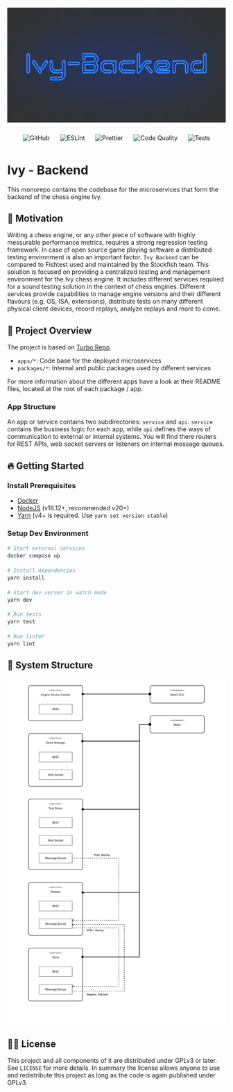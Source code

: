 <p>
    <img src="./docs/assets/cover.png" alt="Ivy Backend Cover" />
</p>

<p align="center">
    <img alt="GitHub" style="padding: 10px" src="https://img.shields.io/github/license/HenrikThoroe/ivy-backend?style=for-the-badge">
    <img alt="ESLint" style="padding: 10px" src="https://img.shields.io/badge/code%20style-standard-brightgreen.svg?style=for-the-badge">
    <img alt="Prettier" style="padding: 10px" src="https://img.shields.io/badge/code_style-prettier-ff69b4.svg?style=for-the-badge">
    <img alt="Code Quality" style="padding: 10px" src="https://img.shields.io/github/actions/workflow/status/HenrikThoroe/ivy-backend/github-actions-style.yml?style=for-the-badge&logo=eslint&label=Code%20Quality">
    <img alt="Tests" style="padding: 10px" src="https://img.shields.io/github/actions/workflow/status/HenrikThoroe/ivy-backend/github-actions-integrity.yml?style=for-the-badge&logo=jest&label=Tests">
</p>

# Ivy - Backend

This monorepo contains the codebase for the microservices that form
the backend of the chess engine Ivy.

## 🎉 Motivation

Writing a chess engine, or any other piece of software with highly messurable performance metrics, requires a strong regression testing framework.
In case of open source game playing software a distributed testing environment is also an important factor.
`Ivy Backend` can be compared to Fishtest used and maintained by the Stockfish team. This solution is focused on providing
a centralized testing and management environment for the Ivy chess engine. It includes different services required for a sound testing
solution in the context of chess engines. Different services provide capabilities to manage engine versions and their different flavours (e.g. OS, ISA, extensions),
distribute tests on many different physical client devices, record replays, analyze replays and more to come.

## 📖 Project Overview

The project is based on [Turbo Repo](https://turbo.build).

- `apps/*`: Code base for the deployed microservices
- `packages/*`: Internal and public packages used by different services

For more information about the different apps have a look at their
README files, located at the root of each package / app.

### App Structure

An app or service contains two subdirectories: `service` and `api`. `service` contains the business logic
for each app, while `api` defines the ways of communication to external or internal systems. You will find
there routers for REST APIs, web socket servers or listeners on internal message queues.

## 🔥 Getting Started

### Install Prerequisites

- [Docker](https://www.docker.com/products/docker-desktop/)
- [NodeJS](https://nodejs.org/en/download) (v18.12+, recommended v20+)
- [Yarn](https://yarnpkg.com/getting-started/install) (v4+ is required. Use `yarn set version stable`)

### Setup Dev Environment

```sh
# Start external services
docker compose up

# Install dependencies
yarn install

# Start dev server in watch mode
yarn dev

# Run tests
yarn test

# Run linter
yarn lint
```

## 🧱 System Structure

<p>
    <img src="./docs/assets/distribution.svg" alt="Distribution Diagram" />
</p>

## 🧑‍⚖️ License

This project and all components of it are distributed under GPLv3 or later.
See `LICENSE` for more details. In summary the license allows anyone to use and redistribute
this project as long as the code is again published under GPLv3.
